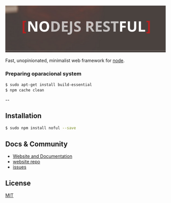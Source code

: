 [![NOFUL Logo](https://raw.githubusercontent.com/miamarti/nodejs-restful/gh-pages/img/logo.png)](http://miamarti.github.io/nodejs-restful/)

  Fast, unopinionated, minimalist web framework for [node](http://nodejs.org).

### Preparing oparacional system

```bash
$ sudo apt-get install build-essential
$ npm cache clean
```

--

## Installation

```bash
$ sudo npm install noful --save
```

## Docs & Community

  * [Website and Documentation](http://miamarti.github.io/nodejs-restful/)
  * [website repo](https://github.com/miamarti/nodejs-restful/tree/npm)
  * [issues](https://github.com/miamarti/nodejs-restful/issues)
  
## License

  [MIT](LICENSE)
